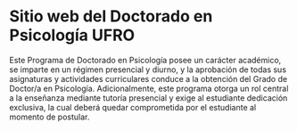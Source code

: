 # Sitio web del Doctorado en Psicología UFRO

Este Programa de Doctorado en Psicología posee un carácter académico, se imparte en un régimen presencial y diurno, y la aprobación de todas sus asignaturas y actividades curriculares conduce a la obtención del Grado de Doctor/a en Psicología. Adicionalmente, este programa otorga un rol central a la enseñanza mediante tutoría presencial y exige al estudiante dedicación exclusiva, la cual deberá quedar comprometida por el estudiante al momento de postular.

